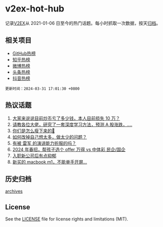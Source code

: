 # v2ex-hot-hub

 记录[V2EX](https://www.v2ex.com/)从 2021-01-06 日至今的热门话题。每小时抓取一次数据，按天[归档](archives)。
 
 ## 相关项目

- [GitHub热榜](https://github.com/it985/github-hot-hub)
- [知乎热榜](https://github.com/it985/zhihu-hot-hub)
- [微博热榜](https://github.com/it985/weibo-hot-hub)
- [头条热榜](https://github.com/it985/toutiao-hot-hub)
- [抖音热榜](https://github.com/it985/douyin-hot-hub)


 `更新时间：2024-03-31 17:01:30 +0800`

## 热议话题

1. [大家来说说目前炒币亏了多少钱，本人目前损失 10 万？](https://www.v2ex.com/t/1028441)
1. [请教各位大佬，研究了一套深度学习方法，预测 A 股涨跌，....](https://www.v2ex.com/t/1028472)
1. [你们是怎么瘦下来的🤗](https://www.v2ex.com/t/1028463)
1. [如何改掉自己想太多，做太少的问题？](https://www.v2ex.com/t/1028462)
1. [有被 雷军 的演讲能力折服的吗？](https://www.v2ex.com/t/1028482)
1. [2024 年春招，帮孩子选个 offer 万得 vs 中体彩 民企/国企](https://www.v2ex.com/t/1028501)
1. [入职新公司后有点抑郁](https://www.v2ex.com/t/1028530)
1. [新买的 macbook m1，不能单手开屏…](https://www.v2ex.com/t/1028431)

## 历史归档

[archives](archives)

## License

See the [LICENSE](LICENSE) file for license rights and limitations (MIT).
